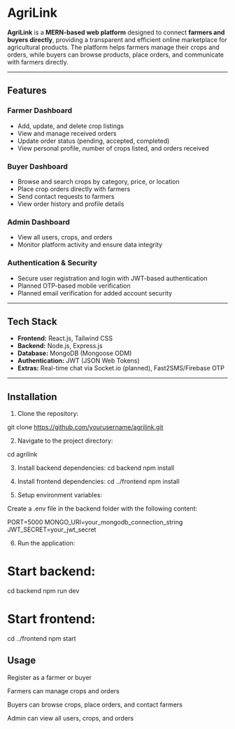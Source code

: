 # AgriLink

**AgriLink** is a **MERN-based web platform** designed to connect **farmers and buyers directly**, providing a transparent and efficient online marketplace for agricultural products. The platform helps farmers manage their crops and orders, while buyers can browse products, place orders, and communicate with farmers directly.  

---

## Features

### Farmer Dashboard
- Add, update, and delete crop listings  
- View and manage received orders  
- Update order status (pending, accepted, completed)  
- View personal profile, number of crops listed, and orders received  

### Buyer Dashboard
- Browse and search crops by category, price, or location  
- Place crop orders directly with farmers  
- Send contact requests to farmers  
- View order history and profile details  

### Admin Dashboard
- View all users, crops, and orders  
- Monitor platform activity and ensure data integrity  

### Authentication & Security
- Secure user registration and login with JWT-based authentication  
- Planned OTP-based mobile verification  
- Planned email verification for added account security  

---

## Tech Stack
- **Frontend:** React.js, Tailwind CSS  
- **Backend:** Node.js, Express.js  
- **Database:** MongoDB (Mongoose ODM)  
- **Authentication:** JWT (JSON Web Tokens)  
- **Extras:** Real-time chat via Socket.io (planned), Fast2SMS/Firebase OTP  

---

## Installation

1. Clone the repository:

git clone https://github.com/yourusername/agrilink.git 

2. Navigate to the project directory:

cd agrilink

3. Install backend dependencies:
cd backend
npm install

4. Install frontend dependencies:
cd ../frontend
npm install

5. Setup environment variables:

Create a .env file in the backend folder with the following content:

PORT=5000
MONGO_URI=your_mongodb_connection_string
JWT_SECRET=your_jwt_secret

6. Run the application:

# Start backend:

cd backend
npm run dev


# Start frontend:

cd ../frontend
npm start

## Usage

Register as a farmer or buyer

Farmers can manage crops and orders

Buyers can browse crops, place orders, and contact farmers

Admin can view all users, crops, and orders
